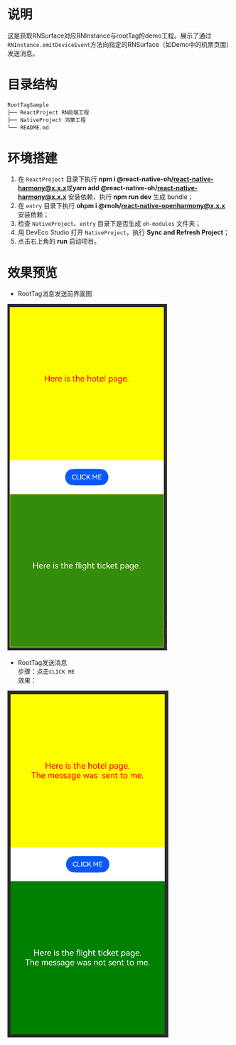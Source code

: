 # 说明
这是获取RNSurface对应RNInstance与rootTag的demo工程。展示了通过`RNInstance.emitDeviceEvent`方法向指定的RNSurface（如Demo中的机票页面）发送消息。


# 目录结构

```md
RootTagSample
├── ReactProject RN前端工程
├── NativeProject 鸿蒙工程
└── README.md
```


# 环境搭建
1. 在 `ReactProject` 目录下执行 **npm i @react-native-oh/react-native-harmony@x.x.x**或**yarn add @react-native-oh/react-native-harmony@x.x.x** 安装依赖，执行 **npm run dev** 生成 bundle；
2. 在 `entry` 目录下执行 **ohpm i @rnoh/react-native-openharmony@x.x.x** 安装依赖；
3. 检查 `NativeProject`、`entry` 目录下是否生成 `oh-modules` 文件夹；
4. 用 DevEco Studio 打开 `NativeProject`，执行 **Sync and Refresh Project**；
5. 点击右上角的 **run** 启动项目。

# 效果预览
- RootTag消息发送前界面图

![RootTag运行界面图](../../zh-cn/figures/RootTag消息发送前.png)

- RootTag发送消息  
步骤：点击`CLICK ME`  
效果：  

![RootTag运行界面图](../../zh-cn/figures/RootTag消息发送后.png)
